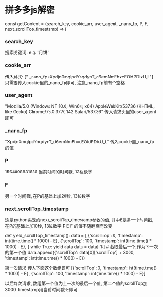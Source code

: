 # 拼多多js解密

const getContent = (search_key, cookie_arr, user_agent, _nano_fp, P, F, next_scrollTop_timestamp) => {

### search_key
搜索关键词. e.g. '月饼'

### cookie_arr
传入格式: 
[" _nano_fp=Xpdjn0mqlpdYnqdynT_d6emNmFhxcEOldPDixU_L"]
只需要传入cookie里的_nano_fp即可, 注意_nano_fp前有个空格

### user_agent
"Mozilla/5.0 (Windows NT 10.0; Win64; x64) AppleWebKit/537.36 (KHTML, like Gecko) Chrome/75.0.3770.142 Safari/537.36"
传入请求头里的user_agent即可

### _nano_fp
"Xpdjn0mqlpdYnqdynT_d6emNmFhxcEOldPDixU_L"
传入cookie里_nano_fp的值

### P
1564808831636
当前时间的时间戳, 13位数字

### F
另一个时间戳, 在P的基础上加20秒, 13位数字

### next_scrollTop_timestamp
这是python实现的next_scrollTop_timestamp参数的值, 其中E是另一个时间戳, 在P的基础上加10秒, 13位数字
P E F 的值不随翻页而改变

def yield_scrollTop_timestamp():
    data = [
        {'scrollTop': 0, 'timestamp': int(time.time() * 1000) - E},
        {'scrollTop': 100, 'timestamp': int(time.time() * 1000) - E},
    ]
    while True:
        yield data
        data = data[-1:]  # 截取最后一个,作为下一次的第一个值
        data.append({'scrollTop': data[0]['scrollTop'] + 3000, 'timestamp': int(time.time() * 1000) - E})

第一次请求 传入下面这个数组即可
[{'scrollTop': 0, 'timestamp': int(time.time() * 1000) - E},
 {'scrollTop': 100, 'timestamp': int(time.time() * 1000) - E}]
 
以后每次请求, 数组第一个值为上一次的最后一个值, 第二个值的scrollTop加3000, timestamp用当前时间戳-E即可


    